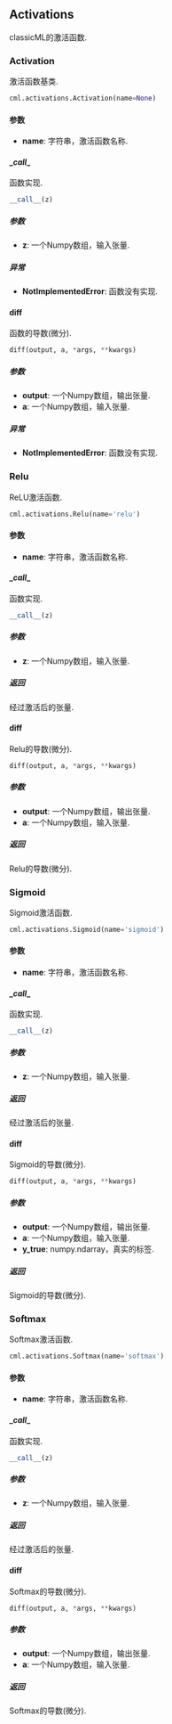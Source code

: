 ## Activations

classicML的激活函数.

### Activation

激活函数基类.

```python
cml.activations.Activation(name=None)
```

#### 参数

* <b>name</b>: 字符串，激活函数名称.

#### \__call__

函数实现.

```python
__call__(z)
```

##### 参数

* <b>z</b>: 一个Numpy数组，输入张量.

##### 异常

* <b>NotImplementedError</b>: 函数没有实现.

#### diff

函数的导数(微分).

```python
diff(output, a, *args, **kwargs)
```

##### 参数

* <b>output</b>: 一个Numpy数组，输出张量.
* <b>a</b>: 一个Numpy数组，输入张量.

##### 异常

* <b>NotImplementedError</b>: 函数没有实现.

### Relu

ReLU激活函数.

```python
cml.activations.Relu(name='relu')
```

#### 参数

* <b>name</b>: 字符串，激活函数名称.

#### \__call__

函数实现.

```python
__call__(z)
```

##### 参数

* <b>z</b>: 一个Numpy数组，输入张量.

##### 返回

经过激活后的张量.

#### diff

Relu的导数(微分).

```python
diff(output, a, *args, **kwargs)
```

##### 参数

* <b>output</b>: 一个Numpy数组，输出张量.
* <b>a</b>: 一个Numpy数组，输入张量.

##### 返回

Relu的导数(微分).

### Sigmoid

Sigmoid激活函数.

```python
cml.activations.Sigmoid(name='sigmoid')
```

#### 参数

* <b>name</b>: 字符串，激活函数名称.

#### \__call__

函数实现.

```python
__call__(z)
```

##### 参数

* <b>z</b>: 一个Numpy数组，输入张量.

##### 返回

经过激活后的张量.

#### diff

Sigmoid的导数(微分).

```python
diff(output, a, *args, **kwargs)
```

##### 参数

* <b>output</b>: 一个Numpy数组，输出张量.
* <b>a</b>: 一个Numpy数组，输入张量.
* <b>y_true</b>: numpy.ndarray，真实的标签.

##### 返回

Sigmoid的导数(微分).

### Softmax

Softmax激活函数.

```python
cml.activations.Softmax(name='softmax')
```

#### 参数

* <b>name</b>: 字符串，激活函数名称.

#### \__call__

函数实现.

```python
__call__(z)
```

##### 参数

* <b>z</b>: 一个Numpy数组，输入张量.

##### 返回

经过激活后的张量.

#### diff

Softmax的导数(微分).

```python
diff(output, a, *args, **kwargs)
```

##### 参数

* <b>output</b>: 一个Numpy数组，输出张量.
* <b>a</b>: 一个Numpy数组，输入张量.

##### 返回

Softmax的导数(微分).